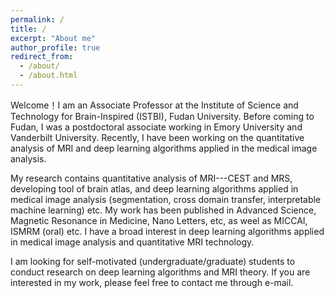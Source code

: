 ```yaml
---
permalink: /
title: /
excerpt: "About me"
author_profile: true
redirect_from: 
  - /about/
  - /about.html
---
```


Welcome！I am an Associate Professor at the Institute of Science and Technology for Brain-Inspired (ISTBI), Fudan University. Before coming to Fudan, I was a postdoctoral associate working in Emory University and Vanderbilt University. Recently, I have been working on the quantitative analysis of MRI and deep learning algorithms applied in the medical image analysis.

My research contains quantitative analysis of MRI---CEST and MRS, developing tool of brain atlas, and deep learning algorithms applied in medical image analysis (segmentation, cross domain transfer, interpretable machine learning) etc. My work has been published in Advanced Science, Magnetic Resonance in Medicine, Nano Letters, etc, as weel as MICCAI, ISMRM (oral) etc. I have a broad interest in deep learning algorithms applied in medical image analysis and quantitative MRI technology.

I am looking for self-motivated (undergraduate/graduate) students to conduct research on deep learning algorithms and MRI theory. If you are interested in my work, please feel free to contact me through e-mail.

